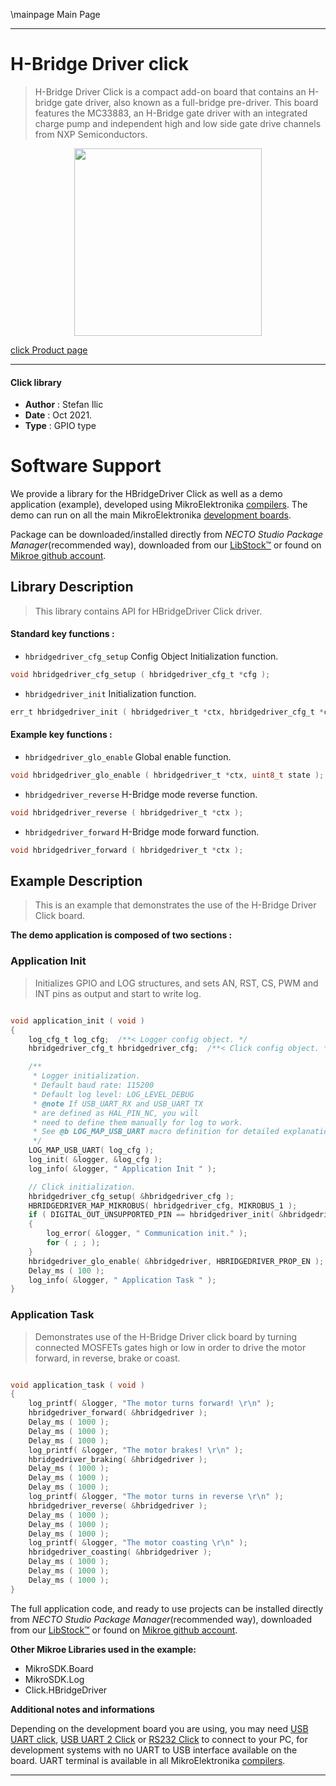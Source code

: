 \mainpage Main Page

---
# H-Bridge Driver click

> H-Bridge Driver Click is a compact add-on board that contains an H-bridge gate driver, also known as a full-bridge pre-driver. This board features the MC33883, an H-Bridge gate driver with an integrated charge pump and independent high and low side gate drive channels from NXP Semiconductors.

<p align="center">
  <img src="https://download.mikroe.com/images/click_for_ide/h_bridge_driver_click.png" height=300px>
</p>

[click Product page](https://www.mikroe.com/h-bridge-driver-click)

---


#### Click library

- **Author**        : Stefan Ilic
- **Date**          : Oct 2021.
- **Type**          : GPIO type


# Software Support

We provide a library for the HBridgeDriver Click
as well as a demo application (example), developed using MikroElektronika
[compilers](https://www.mikroe.com/necto-studio).
The demo can run on all the main MikroElektronika [development boards](https://www.mikroe.com/development-boards).

Package can be downloaded/installed directly from *NECTO Studio Package Manager*(recommended way), downloaded from our [LibStock&trade;](https://libstock.mikroe.com) or found on [Mikroe github account](https://github.com/MikroElektronika/mikrosdk_click_v2/tree/master/clicks).

## Library Description

> This library contains API for HBridgeDriver Click driver.

#### Standard key functions :

- `hbridgedriver_cfg_setup` Config Object Initialization function.
```c
void hbridgedriver_cfg_setup ( hbridgedriver_cfg_t *cfg );
```

- `hbridgedriver_init` Initialization function.
```c
err_t hbridgedriver_init ( hbridgedriver_t *ctx, hbridgedriver_cfg_t *cfg );
```

#### Example key functions :

- `hbridgedriver_glo_enable` Global enable function.
```c
void hbridgedriver_glo_enable ( hbridgedriver_t *ctx, uint8_t state );
```

- `hbridgedriver_reverse` H-Bridge mode reverse function.
```c
void hbridgedriver_reverse ( hbridgedriver_t *ctx );
```

- `hbridgedriver_forward` H-Bridge mode forward function.
```c
void hbridgedriver_forward ( hbridgedriver_t *ctx );
```

## Example Description

> This is an example that demonstrates the use of the H-Bridge Driver Click board.

**The demo application is composed of two sections :**

### Application Init

> Initializes GPIO and LOG structures, and sets AN, RST, CS, PWM and INT pins as output and start to write log.

```c

void application_init ( void ) 
{
    log_cfg_t log_cfg;  /**< Logger config object. */
    hbridgedriver_cfg_t hbridgedriver_cfg;  /**< Click config object. */

    /** 
     * Logger initialization.
     * Default baud rate: 115200
     * Default log level: LOG_LEVEL_DEBUG
     * @note If USB_UART_RX and USB_UART_TX 
     * are defined as HAL_PIN_NC, you will 
     * need to define them manually for log to work. 
     * See @b LOG_MAP_USB_UART macro definition for detailed explanation.
     */
    LOG_MAP_USB_UART( log_cfg );
    log_init( &logger, &log_cfg );
    log_info( &logger, " Application Init " );

    // Click initialization.
    hbridgedriver_cfg_setup( &hbridgedriver_cfg );
    HBRIDGEDRIVER_MAP_MIKROBUS( hbridgedriver_cfg, MIKROBUS_1 );
    if ( DIGITAL_OUT_UNSUPPORTED_PIN == hbridgedriver_init( &hbridgedriver, &hbridgedriver_cfg ) ) 
    {
        log_error( &logger, " Communication init." );
        for ( ; ; );
    }
    hbridgedriver_glo_enable( &hbridgedriver, HBRIDGEDRIVER_PROP_EN );
    Delay_ms ( 100 );
    log_info( &logger, " Application Task " );
}

```

### Application Task

> Demonstrates use of the H-Bridge Driver click board by turning connected MOSFETs 
> gates high or low in order to drive the motor forward, in reverse, brake or coast.

```c

void application_task ( void ) 
{
    log_printf( &logger, "The motor turns forward! \r\n" );
    hbridgedriver_forward( &hbridgedriver );
    Delay_ms ( 1000 );
    Delay_ms ( 1000 );
    Delay_ms ( 1000 );
    log_printf( &logger, "The motor brakes! \r\n" );
    hbridgedriver_braking( &hbridgedriver );
    Delay_ms ( 1000 );
    Delay_ms ( 1000 );
    Delay_ms ( 1000 );
    log_printf( &logger, "The motor turns in reverse \r\n" );
    hbridgedriver_reverse( &hbridgedriver );
    Delay_ms ( 1000 );
    Delay_ms ( 1000 );
    Delay_ms ( 1000 );
    log_printf( &logger, "The motor coasting \r\n" );
    hbridgedriver_coasting( &hbridgedriver );
    Delay_ms ( 1000 );
    Delay_ms ( 1000 );
    Delay_ms ( 1000 );
}

```


The full application code, and ready to use projects can be installed directly from *NECTO Studio Package Manager*(recommended way), downloaded from our [LibStock&trade;](https://libstock.mikroe.com) or found on [Mikroe github account](https://github.com/MikroElektronika/mikrosdk_click_v2/tree/master/clicks).

**Other Mikroe Libraries used in the example:**

- MikroSDK.Board
- MikroSDK.Log
- Click.HBridgeDriver

**Additional notes and informations**

Depending on the development board you are using, you may need
[USB UART click](https://www.mikroe.com/usb-uart-click),
[USB UART 2 Click](https://www.mikroe.com/usb-uart-2-click) or
[RS232 Click](https://www.mikroe.com/rs232-click) to connect to your PC, for
development systems with no UART to USB interface available on the board. UART
terminal is available in all MikroElektronika
[compilers](https://shop.mikroe.com/compilers).

---
